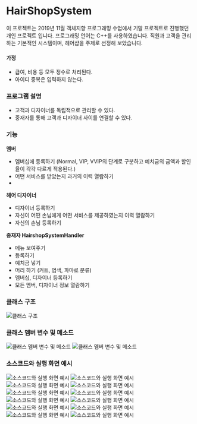 # HairShopSystem
이 프로젝트는 2019년 11월 객체지향 프로그래밍 수업에서 기말 프로젝트로 진행했던 개인 프로젝트 입니다.
프로그래밍 언어는 C++를 사용하였습니다.
직원과 고객을 관리하는 기본적인 시스템이며, 헤어샵을 주제로 선정해 보았습니다.

#### 가정
- 급여, 비용 등 모두 정수로 처리된다.
- 아이디 중복은 입력하지 않는다.

### 프로그램 설명
- 고객과 디자이너를 독립적으로 관리할 수 있다.
- 중재자를 통해 고객과 디자이너 사이를 연결할 수 있다. 

### 기능
<b>멤버</b>
- 멤버십에 등록하기 (Normal, VIP, VVIP의 단계로 구분하고 예치금의 금액과 할인율이 각각 다르게 적용된다.)
- 어떤 서비스를 받았는지 과거의 이력 열람하기
- 
<b>헤어 디자이너</b>
- 디자이너 등록하기
- 자신이 어떤 손님에게 어떤 서비스를 제공하였는지 이력 열람하기
- 자신의 손님 등록하기

<b>중재자 HairshopSystemHandler</b>
- 메뉴 보여주기
- 등록하기
- 예치금 넣기
- 머리 하기 (커트, 염색, 파마로 분류)
- 멤버십, 디자이너 등록하기
- 모든 멤버, 디자이너 정보 열람하기

### 클래스 구조
![클래스 구조](./imgs/슬라이드4.PNG)


### 클래스 멤버 변수 및 메소드
![클래스 멤버 변수 및 메소드](./imgs/슬라이드5.PNG)
![클래스 멤버 변수 및 메소드](./imgs/슬라이드6.PNG)

### 소스코드와 실행 화면 예시
![소스코드와 실행 화면 예시](./imgs/슬라이드7.PNG)
![소스코드와 실행 화면 예시](./imgs/슬라이드8.PNG)
![소스코드와 실행 화면 예시](./imgs/슬라이드9.PNG)
![소스코드와 실행 화면 예시](./imgs/슬라이드10.PNG)
![소스코드와 실행 화면 예시](./imgs/슬라이드11.PNG)
![소스코드와 실행 화면 예시](./imgs/슬라이드12.PNG)
![소스코드와 실행 화면 예시](./imgs/슬라이드13.PNG)
![소스코드와 실행 화면 예시](./imgs/슬라이드14.PNG)
![소스코드와 실행 화면 예시](./imgs/슬라이드15.PNG)
![소스코드와 실행 화면 예시](./imgs/슬라이드16.PNG)
![소스코드와 실행 화면 예시](./imgs/슬라이드17.PNG)
![소스코드와 실행 화면 예시](./imgs/슬라이드18.PNG)



